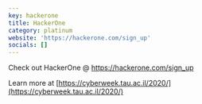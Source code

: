```yaml
---
key: hackerone
title: HackerOne
category: platinum
website: 'https://hackerone.com/sign_up'
socials: []
---
```


Check out HackerOne @ https://hackerone.com/sign_up

Learn more at [https://cyberweek.tau.ac.il/2020/](https://cyberweek.tau.ac.il/2020/)
